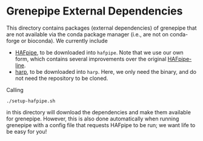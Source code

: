Grenepipe External Dependencies
=============================

This directory contains packages (external dependencies) of grenepipe
that are not available via the conda package manager (i.e., are not on conda-forge or bioconda).
We currently include

 - [HAFpipe](https://github.com/lczech/HAF-pipe), to be downloaded into `hafpipe`. Note that we use our own form, which contains several improvements over the original [HAFpipe-line](https://github.com/petrov-lab/HAFpipe-line).
 - [harp](https://bitbucket.org/dkessner/harp/), to be downloaded into `harp`. Here, we only need the binary, and do not need the repository to be cloned.

Calling

    ./setup-hafpipe.sh

in this directory will download the dependencies and make them available for grenepipe.
However, this is also done automatically when running grenepipe with a config file that
requests HAFpipe to be run; we want life to be easy for you!
